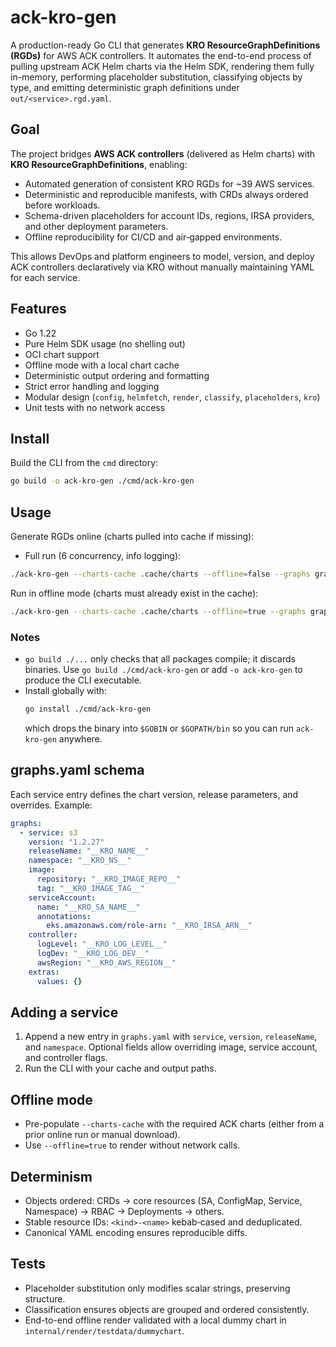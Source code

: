 # ack-kro-gen

A production-ready Go CLI that generates **KRO ResourceGraphDefinitions (RGDs)** for AWS ACK controllers. It automates the end-to-end process of pulling upstream ACK Helm charts via the Helm SDK, rendering them fully in-memory, performing placeholder substitution, classifying objects by type, and emitting deterministic graph definitions under `out/<service>.rgd.yaml`.

## Goal
The project bridges **AWS ACK controllers** (delivered as Helm charts) with **KRO ResourceGraphDefinitions**, enabling:
- Automated generation of consistent KRO RGDs for ~39 AWS services.
- Deterministic and reproducible manifests, with CRDs always ordered before workloads.
- Schema-driven placeholders for account IDs, regions, IRSA providers, and other deployment parameters.
- Offline reproducibility for CI/CD and air‑gapped environments.

This allows DevOps and platform engineers to model, version, and deploy ACK controllers declaratively via KRO without manually maintaining YAML for each service.

## Features
- Go 1.22
- Pure Helm SDK usage (no shelling out)
- OCI chart support
- Offline mode with a local chart cache
- Deterministic output ordering and formatting
- Strict error handling and logging
- Modular design (`config`, `helmfetch`, `render`, `classify`, `placeholders`, `kro`)
- Unit tests with no network access

## Install
Build the CLI from the `cmd` directory:

```bash
go build -o ack-kro-gen ./cmd/ack-kro-gen
```

## Usage
Generate RGDs online (charts pulled into cache if missing):

- Full run (6 concurrency, info logging):
```bash
./ack-kro-gen --charts-cache .cache/charts --offline=false --graphs graphs.yaml --out out --concurrency 6 --log-level info 
```

Run in offline mode (charts must already exist in the cache):
```bash
./ack-kro-gen --charts-cache .cache/charts --offline=true --graphs graphs.yaml --out out
```

### Notes
- `go build ./...` only checks that all packages compile; it discards binaries. Use `go build ./cmd/ack-kro-gen` or add `-o ack-kro-gen` to produce the CLI executable.
- Install globally with:
  ```bash
  go install ./cmd/ack-kro-gen
  ```
  which drops the binary into `$GOBIN` or `$GOPATH/bin` so you can run `ack-kro-gen` anywhere.

## graphs.yaml schema
Each service entry defines the chart version, release parameters, and overrides. Example:

```yaml
graphs:
  - service: s3
    version: "1.2.27"
    releaseName: "__KRO_NAME__"
    namespace: "__KRO_NS__"
    image:
      repository: "__KRO_IMAGE_REPO__"
      tag: "__KRO_IMAGE_TAG__"
    serviceAccount:
      name: "__KRO_SA_NAME__"
      annotations:
        eks.amazonaws.com/role-arn: "__KRO_IRSA_ARN__"
    controller:
      logLevel: "__KRO_LOG_LEVEL__"
      logDev: "__KRO_LOG_DEV__"
      awsRegion: "__KRO_AWS_REGION__"
    extras:
      values: {}
```

## Adding a service
1. Append a new entry in `graphs.yaml` with `service`, `version`, `releaseName`, and `namespace`. Optional fields allow overriding image, service account, and controller flags.
2. Run the CLI with your cache and output paths.

## Offline mode
- Pre-populate `--charts-cache` with the required ACK charts (either from a prior online run or manual download).
- Use `--offline=true` to render without network calls.

## Determinism
- Objects ordered: CRDs → core resources (SA, ConfigMap, Service, Namespace) → RBAC → Deployments → others.
- Stable resource IDs: `<kind>-<name>` kebab‑cased and deduplicated.
- Canonical YAML encoding ensures reproducible diffs.

## Tests
- Placeholder substitution only modifies scalar strings, preserving structure.
- Classification ensures objects are grouped and ordered consistently.
- End-to-end offline render validated with a local dummy chart in `internal/render/testdata/dummychart`.
